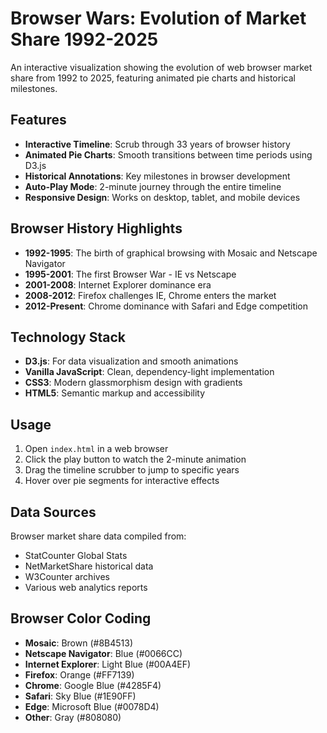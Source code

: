 # Browser Wars: Evolution of Market Share 1992-2025

An interactive visualization showing the evolution of web browser market share from 1992 to 2025, featuring animated pie charts and historical milestones.

## Features

- **Interactive Timeline**: Scrub through 33 years of browser history
- **Animated Pie Charts**: Smooth transitions between time periods using D3.js
- **Historical Annotations**: Key milestones in browser development
- **Auto-Play Mode**: 2-minute journey through the entire timeline
- **Responsive Design**: Works on desktop, tablet, and mobile devices

## Browser History Highlights

- **1992-1995**: The birth of graphical browsing with Mosaic and Netscape Navigator
- **1995-2001**: The first Browser War - IE vs Netscape
- **2001-2008**: Internet Explorer dominance era
- **2008-2012**: Firefox challenges IE, Chrome enters the market
- **2012-Present**: Chrome dominance with Safari and Edge competition

## Technology Stack

- **D3.js**: For data visualization and smooth animations
- **Vanilla JavaScript**: Clean, dependency-light implementation
- **CSS3**: Modern glassmorphism design with gradients
- **HTML5**: Semantic markup and accessibility

## Usage

1. Open `index.html` in a web browser
2. Click the play button to watch the 2-minute animation
3. Drag the timeline scrubber to jump to specific years
4. Hover over pie segments for interactive effects

## Data Sources

Browser market share data compiled from:
- StatCounter Global Stats
- NetMarketShare historical data
- W3Counter archives
- Various web analytics reports

## Browser Color Coding

- **Mosaic**: Brown (#8B4513)
- **Netscape Navigator**: Blue (#0066CC)
- **Internet Explorer**: Light Blue (#00A4EF)
- **Firefox**: Orange (#FF7139)
- **Chrome**: Google Blue (#4285F4)
- **Safari**: Sky Blue (#1E90FF)
- **Edge**: Microsoft Blue (#0078D4)
- **Other**: Gray (#808080)